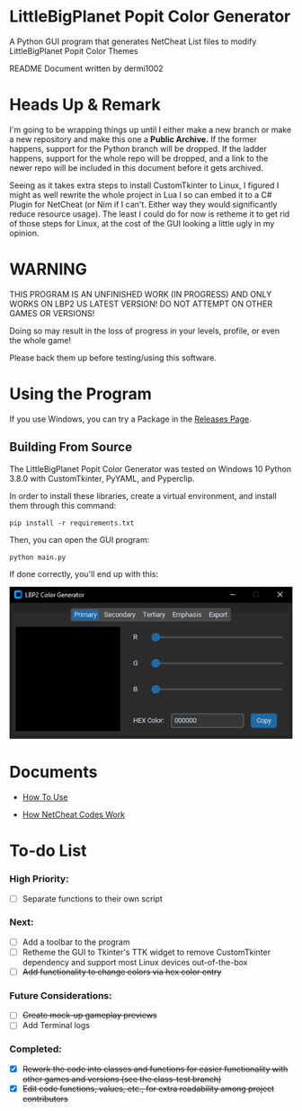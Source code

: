 # LittleBigPlanet Popit Color Generator
A Python GUI program that generates NetCheat List files to modify LittleBigPlanet Popit Color Themes

README Document written by dermi1002

# Heads Up & Remark
I'm going to be wrapping things up until I either make a new branch or make a new repository and make this one a **Public Archive.** If the former happens, support for the Python branch will be dropped. If the ladder happens, support for the whole repo will be dropped, and a link to the newer repo will be included in this document before it gets archived.

Seeing as it takes extra steps to install CustomTkinter to Linux, I figured I might as well rewrite the whole project in Lua I so can embed it to a C# Plugin for NetCheat (or Nim if I can't. Either way they would significantly reduce resource usage). The least I could do for now is retheme it to get rid of those steps for Linux, at the cost of the GUI looking a little ugly in my opinion.

# WARNING
THIS PROGRAM IS AN UNFINISHED WORK (IN PROGRESS) AND ONLY WORKS ON LBP2 US LATEST VERSION! DO NOT ATTEMPT ON OTHER GAMES OR VERSIONS!

Doing so may result in the loss of progress in your levels, profile, or even the whole game!

Please back them up before testing/using this software.

# Using the Program
If you use Windows, you can try a Package in the [Releases Page](https://github.com/dermi1002/lbp_popit-color-generator/releases).

## Building From Source
The LittleBigPlanet Popit Color Generator was tested on Windows 10 Python 3.8.0 with CustomTkinter, PyYAML, and Pyperclip. 

In order to install these libraries, create a virtual environment, and install them through this command:
```
pip install -r requirements.txt
```
Then, you can open the GUI program:
```
python main.py
```
If done correctly, you'll end up with this:

![First look of the LBP Popit Color Generator GUI](./docs/resources/main_firstlook.png)

# Documents
- [How To Use](./docs/how_to_use.md)

- [How NetCheat Codes Work](./docs/netcheat_pointer_codes.md)

# To-do List
### High Priority:
- [ ] Separate functions to their own script

### Next:
- [ ] Add a toolbar to the program
- [ ] Retheme the GUI to Tkinter's TTK widget to remove CustomTkinter dependency and support most Linux devices out-of-the-box
- [ ] ~~Add functionality to change colors via hex color entry~~

### Future Considerations:
- [ ] ~~Create mock-up gameplay previews~~
- [ ] Add Terminal logs

### Completed:
- [x] ~~Rework the code into classes and functions for easier functionality with other games and versions (see the class-test branch)~~
- [x] ~~Edit code functions, values, etc., for extra readability among project contributors~~
